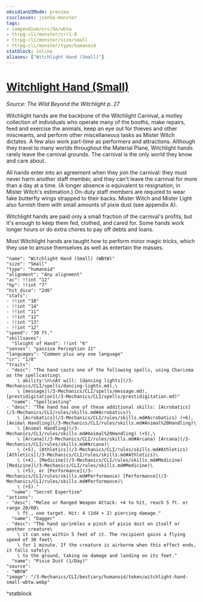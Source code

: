 ```yaml
---
obsidianUIMode: preview
cssclasses: json5e-monster
tags:
- compendium/src/5e/wbtw
- ttrpg-cli/monster/cr/1-8
- ttrpg-cli/monster/size/small
- ttrpg-cli/monster/type/humanoid
statblock: inline
aliases: ["Witchlight Hand (Small)"]
---
```

# [Witchlight Hand (Small)](3-Mechanics\CLI\bestiary\humanoid/witchlight-hand-small-wbtw.md)
*Source: The Wild Beyond the Witchlight p. 27*  

Witchlight hands are the backbone of the Witchlight Carnival, a motley collection of individuals who operate many of the booths, make repairs, feed and exercise the animals, keep an eye out for thieves and other miscreants, and perform other miscellaneous tasks as Mister Witch dictates. A few also work part-time as performers and attractions. Although they travel to many worlds throughout the Material Plane, Witchlight hands rarely leave the carnival grounds. The carnival is the only world they know and care about.

All hands enter into an agreement when they join the carnival: they must never harm another staff member, and they can't leave the carnival for more than a day at a time. (A longer absence is equivalent to resignation, in Mister Witch's estimation.) On-duty staff members are required to wear fake butterfly wings strapped to their backs. Mister Witch and Mister Light also furnish them with small amounts of pixie dust (see appendix A).

Witchlight hands are paid only a small fraction of the carnival's profits, but it's enough to keep them fed, clothed, and cared for. Some hands work longer hours or do extra chores to pay off debts and loans.

Most Witchlight hands are taught how to perform minor magic tricks, which they use to amuse themselves as well as entertain the masses.

```statblock
"name": "Witchlight Hand (Small) (WBtW)"
"size": "Small"
"type": "humanoid"
"alignment": "Any alignment"
"ac": !!int "12"
"hp": !!int "7"
"hit_dice": "2d6"
"stats":
- !!int "10"
- !!int "14"
- !!int "11"
- !!int "12"
- !!int "13"
- !!int "12"
"speed": "30 ft."
"skillsaves":
  "Sleight of Hand": !!int "6"
"senses": "passive Perception 11"
"languages": "Common plus any one language"
"cr": "1/8"
"traits":
- "desc": "The hand casts one of the following spells, using Charisma as the spellcasting\
    \ ability:\n\nAt will: [dancing lights](/3-Mechanics/CLI/spells/dancing-lights.md),\
    \ [message](/3-Mechanics/CLI/spells/message.md), [prestidigitation](/3-Mechanics/CLI/spells/prestidigitation.md)"
  "name": "Spellcasting"
- "desc": "The hand has one of these additional skills: [Acrobatics](/3-Mechanics/CLI/rules/skills.md#Acrobatics)\
    \ [Acrobatics](/3-Mechanics/CLI/rules/skills.md#Acrobatics) (+6), [Animal Handling](/3-Mechanics/CLI/rules/skills.md#Animal%20Handling)\
    \ [Animal Handling](/3-Mechanics/CLI/rules/skills.md#Animal%20Handling) (+5),\
    \ [Arcana](/3-Mechanics/CLI/rules/skills.md#Arcana) [Arcana](/3-Mechanics/CLI/rules/skills.md#Arcana)\
    \ (+5), [Athletics](/3-Mechanics/CLI/rules/skills.md#Athletics) [Athletics](/3-Mechanics/CLI/rules/skills.md#Athletics)\
    \ (+4), [Medicine](/3-Mechanics/CLI/rules/skills.md#Medicine) [Medicine](/3-Mechanics/CLI/rules/skills.md#Medicine)\
    \ (+5), or [Performance](/3-Mechanics/CLI/rules/skills.md#Performance) [Performance](/3-Mechanics/CLI/rules/skills.md#Performance)\
    \ (+5)."
  "name": "Secret Expertise"
"actions":
- "desc": "Melee or Ranged Weapon Attack: +4 to hit, reach 5 ft. or range 20/60\
    \ ft., one target. Hit: 4 (1d4 + 2) piercing damage."
  "name": "Dagger"
- "desc": "The hand sprinkles a pinch of pixie dust on itself or another creature\
    \ it can see within 5 feet of it. The recipient gains a flying speed of 30 feet\
    \ for 1 minute. If the creature is airborne when this effect ends, it falls safely\
    \ to the ground, taking no damage and landing on its feet."
  "name": "Pixie Dust (1/Day)"
"source":
- "WBtW"
"image": "/3-Mechanics/CLI/bestiary/humanoid/token/witchlight-hand-small-wbtw.webp"
```
^statblock